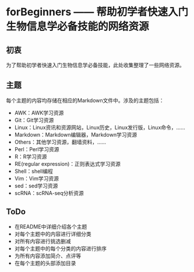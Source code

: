 # forBeginners —— 帮助初学者快速入门生物信息学必备技能的网络资源

## 初衷
为了帮助初学者快速入门生物信息学必备技能，此处收集整理了一些网络资源。

## 主题
每个主题的内容均存储在相应的Markdown文件中。涉及的主题包括：
* AWK：AWK学习资源
* Git：Git学习资源
* Linux：Linux资讯和资源网站，Linux历史，Linux发行版，Linux命令，……
* Markdown：Markdown编辑器，Markdown学习资源
* Others：其他学习资源，翻墙资料，……
* Perl：Perl学习资源
* R：R学习资源
* RE(regular expression)：正则表达式学习资源
* Shell：shell编程
* Vim：Vim学习资源
* sed：sed学习资源
* scRNA：scRNA-seq分析资源

## ToDo
* 在README中详细介绍各个主题
* 对每个主题中的内容进行详细分类
* 对所有内容进行挑选删减
* 对每个主题中的每个分类的内容进行排序
* 为所有内容添加简介、点评等
* 在每个主题的头部添加目录

